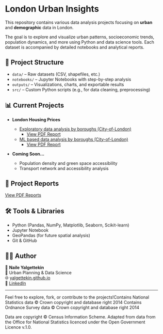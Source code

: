 # London Urban Insights

This repository contains various data analysis projects focusing on **urban** and **demographic** data in London.

The goal is to explore and visualize urban patterns, socioeconomic trends, population dynamics, and more using Python and data science tools. Each dataset is accompanied by detailed notebooks and analytical reports.

## 📁 Project Structure

- `data/` – Raw datasets (CSV, shapefiles, etc.)
- `notebooks/` – Jupyter Notebooks with step-by-step analysis
- `outputs/` – Visualizations, charts, and exportable results
- `src/` – Custom Python scripts (e.g., for data cleaning, preprocessing)

## 📊 Current Projects

- **London Housing Prices**
  - [Exploratory data analysis by boroughs (City-of-London)](https://github.com/yalgettekin/london-urban-insights/blob/main/notebooks/1_City-of-London-Housing-Price-EDA.ipynb)
  	- [View PDF Report](https://github.com/yalgettekin/london-urban-insights/blob/main/outputs/1_City-of-London-Housing-Price-EDA.pdf)
  - [ML based data analysis by boroughs (City-of-London)](https://github.com/yalgettekin/london-urban-insights/blob/main/notebooks/1.1_%20City-of-London_ML-based-analysis.ipynb)
  	- [View PDF Report](https://github.com/yalgettekin/london-urban-insights/blob/main/outputs/1.1_%20City-of-London_ML-based-analysis.pdf)

- **Coming Soon...**
  - Population density and green space accessibility
  - Transport network and accessibility analysis
## 📄 Project Reports
[View PDF Reports](https://github.com/yalgettekin/london-urban-insights/tree/main/outputs)

## 🛠️ Tools & Libraries

- Python (Pandas, NumPy, Matplotlib, Seaborn, Scikit-learn)
- Jupyter Notebook
- GeoPandas (for future spatial analysis)
- Git & GitHub

## 🙋‍♂️ Author

👤 **Naile Yalgettekin**  
📌 Urban Planning & Data Science  
🌐 [yalgettekin.github.io](https://github.com/yalgettekin)  
💼 [LinkedIn](https://www.linkedin.com/in/naile-yalgettekin-2b8a43100/)

---

Feel free to explore, fork, or contribute to the projects!Contains National Statistics data © Crown copyright and database right 2014
Contains Ordnance Survey data © Crown copyright and database right 2014


Data are copyright © Census Information Scheme. Adapted from data from the Office for National Statistics licenced under the Open Government Licence v.1.0.
